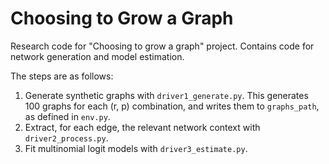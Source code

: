 # Choosing to Grow a Graph

Research code for "Choosing to grow a graph" project. Contains code for network generation and model estimation.

The steps are as follows:

1. Generate synthetic graphs with `driver1_generate.py`. This generates 100 graphs for each (r, p) combination, and writes them to `graphs_path`, as defined in `env.py`.
2. Extract, for each edge, the relevant network context with `driver2_process.py`.
3. Fit multinomial logit models with `driver3_estimate.py`.
